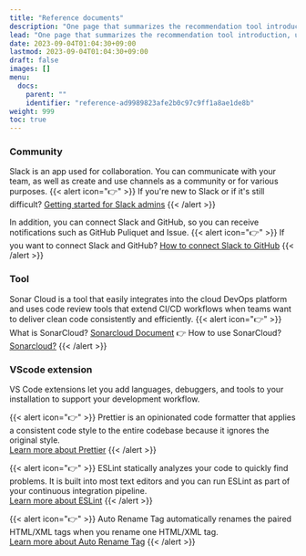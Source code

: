 ```yaml
---
title: "Reference documents"
description: "One page that summarizes the recommendation tool introduction, usage, etc"
lead: "One page that summarizes the recommendation tool introduction, usage, etc"
date: 2023-09-04T01:04:30+09:00
lastmod: 2023-09-04T01:04:30+09:00
draft: false
images: []
menu:
  docs:
    parent: ""
    identifier: "reference-ad9989823afe2b0c97c9ff1a8ae1de8b"
weight: 999
toc: true
---
```


### Community

Slack is an app used for collaboration. You can communicate with your team, as well as create and use channels as a community or for various purposes.
{{< alert icon="👉" >}} If you're new to Slack or if it's still difficult? [Getting started for Slack admins](https://slack.com/intl/en-gb/help/categories/360000049043) {{< /alert >}}

In addition, you can connect Slack and GitHub, so you can receive notifications such as GitHub Puliquet and Issue.
{{< alert icon="👉" >}} If you want to connect Slack and GitHub? [How to connect Slack to GitHub](https://slack.github.com/) {{< /alert >}}

### Tool

Sonar Cloud is a tool that easily integrates into the cloud DevOps platform and uses code review tools that extend CI/CD workflows when teams want to deliver clean code consistently and efficiently.
{{< alert icon="👉" >}}
What is SonarCloud? [Sonarcloud Document](https://docs.sonarcloud.io/) 👉 How to use SonarCloud? [Sonarcloud?](https://www.sonarsource.com/products/sonarcloud/?gads_campaign=SC-Hroi-Brand&gads_ad_group=SonarCloud&gads_keyword=sonarcloud&gclid=CjwKCAjw3dCnBhBCEiwAVvLcuw2gx3ghQq_AFOWEksB18wXgY-66606OoWOKfSpEnAmJ-RbUW-FAxRoC8P8QAvD_BwE)
{{< /alert >}}

### VScode extension

VS Code extensions let you add languages, debuggers, and tools to your installation to support your development workflow.

{{< alert icon="👉" >}}
Prettier is an opinionated code formatter that applies a consistent code style to the entire codebase because it ignores the original style.<br>[Learn more about Prettier](https://prettier.io/)
{{< /alert >}}

{{< alert icon="👉" >}}
ESLint statically analyzes your code to quickly find problems. It is built into most text editors and you can run ESLint as part of your continuous integration pipeline.<br>[Learn more about ESLint](https://eslint.org/)
{{< /alert >}}

{{< alert icon="👉" >}}
Auto Rename Tag automatically renames the paired HTML/XML tags when you rename one HTML/XML tag.<br>[Learn more about Auto Rename Tag](https://github.com/formulahendry/vscode-auto-rename-tag)
{{< /alert >}}
